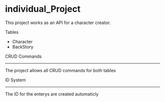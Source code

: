 # individual_Project

This project works as an API for a character creator.


Tables
- Character
- BackStory


CRUD Commands
_______________
The project allows all CRUD commands for both tables

ID System 
__________
The ID for the enterys are created automaticly 
